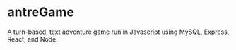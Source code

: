 # antreGame
A turn-based, text adventure game run in Javascript using MySQL, Express, React, and Node.
